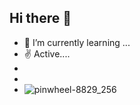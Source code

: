 ## Hi there 👋
- 🌱 I’m currently learning ...
- ✌️ Active....
-
-
- ![pinwheel-8829_256](https://github.com/SangatiRammohan/SangatiRammohan/assets/134007389/fc6899af-3dce-4001-8fb0-17067c2a8a3b)

<!--
**SangatiRammohan/SangatiRammohan** is a ✨ _special_ ✨ repository because its `README.md` (this file) appears on your GitHub profile.

Here are some ideas to get you started:

- 🔭 I’m currently working on ...
- 🌱 I’m currently learning ...
- 👯 I’m looking to collaborate on ...
- 🤔 I’m looking for help with ...
- 💬 Ask me about ...
- 📫 How to reach me: ...
- 😄 Pronouns: ...
- ⚡ Fun fact: ...
-->
